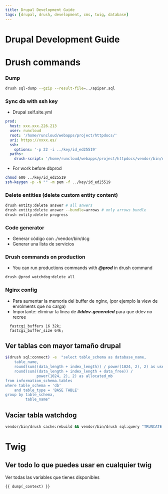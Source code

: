```yaml
---
title: Drupal Development Guide
tags: [drupal, drush, development, cms, twig, database]
---
```


# Drupal Development Guide

# Drush commands

### Dump
```sh 
drush sql-dump --gzip --result-file=../apipar.sql
```

### Sync db with ssh key
- Drupal self.site.yml
```yml
prod:
  host: xxx.xxx.226.213
  user: runcloud
  root: '/home/runcloud/webapps/project/httpdocs/'
  uri: https://xxxx.es/
  ssh:
    options: '-p 22 -i ../key/id_ed25519'
  paths:
    drush-script: '/home/runcloud/webapps/project/httpdocs/vendor/bin/drush'

```
- For work before dbprod
```sh
chmod 600 ../key/id_ed25519
ssh-keygen -p -N "" -m pem -f ../key/id_ed25519
```


### Delete entities (delete custom entity content)
```sh
drush entity:delete answer # all anwers
drush entity:delete answer --bundle=arrows # only arrows bundle
drush entity:delete progress
```

### Code generator
- Generar código con ./vendor/bin/dcg
- Generar una lista de servicios

### Drush commands on production
- You can run productions commands with ***@prod*** in drush command
```sh
drush @prod watchdog:delete all
```

### Nginx config
- Para aumentar la memoria del buffer de nginx, (por ejemplo la view de enrolments que no carga)
- Importante: eliminar la linea de ***#ddev-generated*** para que ddev no recree
```nginx
  fastcgi_buffers 16 32k;
  fastcgi_buffer_size 64k;
```


## Ver tablas con mayor tamaño drupal
```sh
$(drush sql:connect) -e  "select table_schema as database_name,
    table_name,
    round(sum((data_length + index_length)) / power(1024, 2), 2) as used_mb,
    round(sum((data_length + index_length + data_free)) /
              power(1024, 2), 2) as allocated_mb
from information_schema.tables
where table_schema = 'db'
    and table_type = 'BASE TABLE'
group by table_schema,
         table_name"
```
## Vaciar tabla watchdog
```sh
vendor/bin/drush cache:rebuild && vendor/bin/drush sql:query "TRUNCATE TABLE watchdog;"
```
# Twig
## Ver todo lo que puedes usar en cualquier twig
Ver todas las variables que tienes disponibles

```twig
{{ dump(_context) }}
```